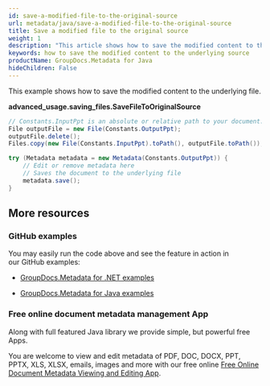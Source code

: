 ```yaml
---
id: save-a-modified-file-to-the-original-source
url: metadata/java/save-a-modified-file-to-the-original-source
title: Save a modified file to the original source
weight: 1
description: "This article shows how to save the modified content to the underlying source in Java."
keywords: how to save the modified content to the underlying source
productName: GroupDocs.Metadata for Java
hideChildren: False
---
```

This example shows how to save the modified content to the underlying file.

**advanced\_usage.saving\_files.SaveFileToOriginalSource**

```csharp
// Constants.InputPpt is an absolute or relative path to your document. Ex: @"C:\Docs\test.ppt"
File outputFile = new File(Constants.OutputPpt);
outputFile.delete();
Files.copy(new File(Constants.InputPpt).toPath(), outputFile.toPath());

try (Metadata metadata = new Metadata(Constants.OutputPpt)) {
	// Edit or remove metadata here
	// Saves the document to the underlying file
	metadata.save();
}
```

## More resources

### GitHub examples

You may easily run the code above and see the feature in action in our GitHub examples:

*   [GroupDocs.Metadata for .NET examples](https://github.com/groupdocs-metadata/GroupDocs.Metadata-for-.NET)
    
*   [GroupDocs.Metadata for Java examples](https://github.com/groupdocs-metadata/GroupDocs.Metadata-for-Java)
    

### Free online document metadata management App

Along with full featured Java library we provide simple, but powerful free Apps.

You are welcome to view and edit metadata of PDF, DOC, DOCX, PPT, PPTX, XLS, XLSX, emails, images and more with our free online [Free Online Document Metadata Viewing and Editing App](https://products.groupdocs.app/metadata).
